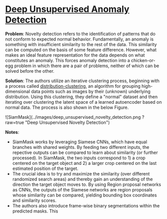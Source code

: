 
# [Deep Unsupervised Anomaly Detection](https://openaccess.thecvf.com/content/WACV2021/papers/Li_Deep_Unsupervised_Anomaly_Detection_WACV_2021_paper.pdf)

**Problem**: Novelty detection refers to the identification of patterns that do not conform to expected normal behavior.  Fundamentally, an anomaly is something
with insufficient similarity to the rest of the data. This similarity can be computed on the basis of some feature difference. However, what makes an ideal feature representation
for the data depends on what constitutes an anomaly. This forces anomaly detection into a chicken-or-egg problem in which there are a pair of problems, neither of which can be
solved before the other.

**Solution**: The authors utilize an iterative clustering process, beginning with a process called [distribution-clustering](https://arxiv.org/abs/1804.02624), an algorithm for grouping high-dimensional data points such as images by their (unknown) underlying distribution. Using this clustering, they define a "normal" dataset and then iterating over clustering the latent space of a learned autoencoder based on normal data. The process is also shown in the below Figure.


![SiamMask](../images/deep_unsupervised_novelty_detection.png
?raw=true "Deep Unsupervised Novelty Detection")


**Notes**:
* SiamMask works by leveraging Siamese CNNs, which have equal branches with shared weights. By feeding two different inputs, the repective outputs can be compared to learn about similarity (or further processed). In SiamMask, the two inputs correspond to 1) a crop centered on the target object and 2) a larger crop centered on the last estimated position of the target. 
* The crucial idea is to try and maximize the similarity (over different randomized search areas) and thereby gain an understanding of the direction the target object moves to. By using Region proposal networks as CNNs, the outputs of the Siamese networks are region proposals whose similarity can be compared, yielding bounding box coordinates and similarity scores.
* The authors also introduce frame-wise binary segmentations within the predicted masks. This 
